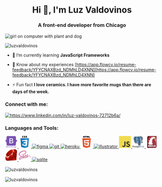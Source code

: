 <h1 align="center">Hi 👋, I'm Luz Valdovinos</h1>
<h3 align="center">A front-end developer from Chicago</h3>

<p><img align="center" src="https://blush.design/api/download?shareUri=pTF85PXwagejB98O&c=Skin_0%7Ef7d3bb-0.5%7Ef7d3bb&w=800&h=800&fm=png" alt="girl on computer with plant and dog" /></p>


<p align="left"> <img src="https://komarev.com/ghpvc/?username=luzvaldovinos&label=Profile%20views&color=0e75b6&style=flat" alt="luzvaldovinos" /> </p>

- 🌱 I’m currently learning **JavaScript Frameworks**

- 📄 Know about my experiences [https://app.flowcv.io/resume-feedback/YFYCNAXBzd_NDMhLD4XNN](https://app.flowcv.io/resume-feedback/YFYCNAXBzd_NDMhLD4XNN)

- ⚡ Fun fact **I love ceramics. I have more favorite mugs than there are days of the week.**

<h3 align="left">Connect with me:</h3>
<p align="left">
<a href="https://linkedin.com/in/https://www.linkedin.com/in/luz-valdovinos-72712b6a/" target="blank"><img align="center" src="https://raw.githubusercontent.com/rahuldkjain/github-profile-readme-generator/master/src/images/icons/Social/linked-in-alt.svg" alt="https://www.linkedin.com/in/luz-valdovinos-72712b6a/" height="30" width="40" /></a>
</p>

<h3 align="left">Languages and Tools:</h3>
<p align="left"> <a href="https://getbootstrap.com" target="_blank" rel="noreferrer"> <img src="https://raw.githubusercontent.com/devicons/devicon/master/icons/bootstrap/bootstrap-plain-wordmark.svg" alt="bootstrap" width="40" height="40"/> </a> <a href="https://www.w3schools.com/css/" target="_blank" rel="noreferrer"> <img src="https://raw.githubusercontent.com/devicons/devicon/master/icons/css3/css3-original-wordmark.svg" alt="css3" width="40" height="40"/> </a> <a href="https://www.figma.com/" target="_blank" rel="noreferrer"> <img src="https://www.vectorlogo.zone/logos/figma/figma-icon.svg" alt="figma" width="40" height="40"/> </a> <a href="https://git-scm.com/" target="_blank" rel="noreferrer"> <img src="https://www.vectorlogo.zone/logos/git-scm/git-scm-icon.svg" alt="git" width="40" height="40"/> </a> <a href="https://heroku.com" target="_blank" rel="noreferrer"> <img src="https://www.vectorlogo.zone/logos/heroku/heroku-icon.svg" alt="heroku" width="40" height="40"/> </a> <a href="https://www.w3.org/html/" target="_blank" rel="noreferrer"> <img src="https://raw.githubusercontent.com/devicons/devicon/master/icons/html5/html5-original-wordmark.svg" alt="html5" width="40" height="40"/> </a> <a href="https://www.adobe.com/in/products/illustrator.html" target="_blank" rel="noreferrer"> <img src="https://www.vectorlogo.zone/logos/adobe_illustrator/adobe_illustrator-icon.svg" alt="illustrator" width="40" height="40"/> </a> <a href="https://developer.mozilla.org/en-US/docs/Web/JavaScript" target="_blank" rel="noreferrer"> <img src="https://raw.githubusercontent.com/devicons/devicon/master/icons/javascript/javascript-original.svg" alt="javascript" width="40" height="40"/> </a> <a href="https://www.postgresql.org" target="_blank" rel="noreferrer"> <img src="https://raw.githubusercontent.com/devicons/devicon/master/icons/postgresql/postgresql-original-wordmark.svg" alt="postgresql" width="40" height="40"/> </a> <a href="https://rubyonrails.org" target="_blank" rel="noreferrer"> <img src="https://raw.githubusercontent.com/devicons/devicon/master/icons/rails/rails-original-wordmark.svg" alt="rails" width="40" height="40"/> </a> <a href="https://www.ruby-lang.org/en/" target="_blank" rel="noreferrer"> <img src="https://raw.githubusercontent.com/devicons/devicon/master/icons/ruby/ruby-original.svg" alt="ruby" width="40" height="40"/> </a> <a href="https://sass-lang.com" target="_blank" rel="noreferrer"> <img src="https://raw.githubusercontent.com/devicons/devicon/master/icons/sass/sass-original.svg" alt="sass" width="40" height="40"/> </a> <a href="https://www.sqlite.org/" target="_blank" rel="noreferrer"> <img src="https://www.vectorlogo.zone/logos/sqlite/sqlite-icon.svg" alt="sqlite" width="40" height="40"/> </a> </p>

<p><img align="center" src="https://github-readme-stats.vercel.app/api/top-langs?username=luzvaldovinos&show_icons=true&locale=en&layout=compact" alt="luzvaldovinos" /></p>

<p><img align="center" src="https://github-readme-streak-stats.herokuapp.com/?user=luzvaldovinos&" alt="luzvaldovinos" /></p>
